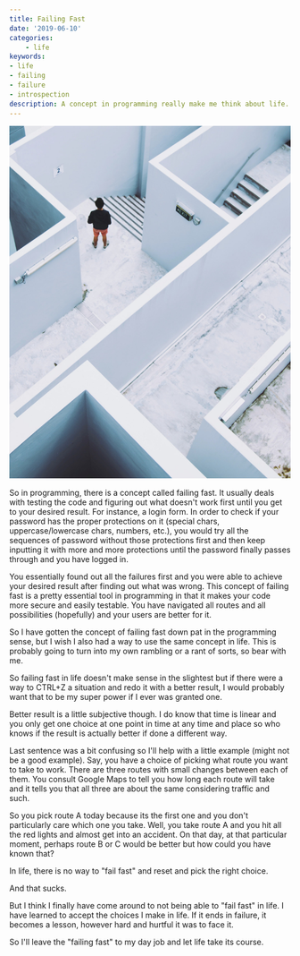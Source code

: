 ```yaml
---
title: Failing Fast
date: '2019-06-10'
categories:
	- life
keywords:
- life
- failing
- failure
- introspection
description: A concept in programming really make me think about life.
---
```


![lost guy, what a failure](lost.jpeg)

So in programming, there is a concept called failing fast. It usually deals with testing the code and figuring out what doesn't work first until you get to your desired result. For instance, a login form. In order to check if your password has the proper protections on it (special chars, uppercase/lowercase chars, numbers, etc.), you would try all the sequences of password without those protections first and then keep inputting it with more and more protections until the password finally passes through and you have logged in.

You essentially found out all the failures first and you were able to achieve your desired result after finding out what was wrong. This concept of failing fast is a pretty essential tool in programming in that it makes your code more secure and easily testable. You have navigated all routes and all possibilities (hopefully) and your users are better for it.

So I have gotten the concept of failing fast down pat in the programming sense, but I wish I also had a way to use the same concept in life. This is probably going to turn into my own rambling or a rant of sorts, so bear with me.

So failing fast in life doesn't make sense in the slightest but if there were a way to CTRL+Z a situation and redo it with a better result, I would probably want that to be my super power if I ever was granted one.

Better result is a little subjective though. I do know that time is linear and you only get one choice at one point in time at any time and place so who knows if the result is actually better if done a different way.

Last sentence was a bit confusing so I'll help with a little example (might not be a good example). Say, you have a choice of picking what route you want to take to work. There are three routes with small changes between each of them. You consult Google Maps to tell you how long each route will take and it tells you that all three are about the same considering traffic and such.

So you pick route A today because its the first one and you don't particularly care which one you take. Well, you take route A and you hit all the red lights and almost get into an accident. On that day, at that particular moment, perhaps route B or C would be better but how could you have known that?

In life, there is no way to "fail fast" and reset and pick the right choice.

And that sucks.

But I think I finally have come around to not being able to "fail fast" in life. I have learned to accept the choices I make in life. If it ends in failure, it becomes a lesson, however hard and hurtful it was to face it.

So I'll leave the "failing fast" to my day job and let life take its course.